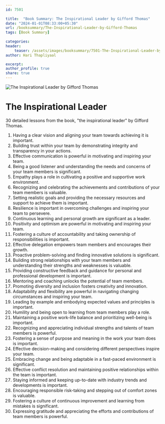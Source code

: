 ```yaml
---                            
id: 7501                            
                          
title:  "Book Summary: The Inspirational Leader by Gifford Thomas"                    
date: "2024-01-01T08:33:00+05:30"                            
url: /booksummary/The-Inspirational-Leader-by-Gifford-Thomas                      
tags: [Book Summary]                     
                            
categories:                            
header:                            
    teaser: /assets/images/booksummary/7501-The-Inspirational-Leader-by-Gifford-Thomas.jpg                     
author: Hari Thapliyaal                            

excerpt:                            
author_profile: true                            
share: true                            
---                            
```

                            
![The Inspirational Leader by Gifford Thomas](/assets/images/booksummary/7501-The-Inspirational-Leader-by-Gifford-Thomas.jpg)

# The Inspirational Leader
   
30 detailed lessons from the book, "the inspirational leader" by Gifford Thomas.   
   
1. Having a clear vision and aligning your team towards achieving it is important.
2. Building trust within your team by demonstrating integrity and transparency in your actions.
3. Effective communication is powerful in motivating and inspiring your team.
4. Being a good listener and understanding the needs and concerns of your team members is significant.
5. Empathy plays a role in cultivating a positive and supportive work environment.
6. Recognizing and celebrating the achievements and contributions of your team members is valuable.
7. Setting realistic goals and providing the necessary resources and support to achieve them is important.
8. Resilience is important in overcoming challenges and inspiring your team to persevere.
9. Continuous learning and personal growth are significant as a leader.
10. Positivity and optimism are powerful in motivating and inspiring your team.
11. Fostering a culture of accountability and taking ownership of responsibilities is important.
12. Effective delegation empowers team members and encourages their growth.
13. Proactive problem-solving and finding innovative solutions is significant.
14. Building strong relationships with your team members and understanding their strengths and weaknesses is valuable.
15. Providing constructive feedback and guidance for personal and professional development is important.
16. Mentoring and coaching unlocks the potential of team members.
17. Promoting diversity and inclusion fosters creativity and innovation.
18. Adaptability and flexibility are powerful in navigating changing circumstances and inspiring your team.
19. Leading by example and embodying expected values and principles is important.
20. Humility and being open to learning from team members play a role.
21. Maintaining a positive work-life balance and prioritizing well-being is important.
22. Recognizing and appreciating individual strengths and talents of team members is powerful.
23. Fostering a sense of purpose and meaning in the work your team does is important.
24. Effective decision-making and considering different perspectives inspire your team.
25. Embracing change and being adaptable in a fast-paced environment is significant.
26. Effective conflict resolution and maintaining positive relationships within the team is important.
27. Staying informed and keeping up-to-date with industry trends and developments is important.
28. Encouraging responsible risk-taking and stepping out of comfort zones is valuable.
29. Fostering a culture of continuous improvement and learning from mistakes is significant.
30. Expressing gratitude and appreciating the efforts and contributions of team members is powerful.

   